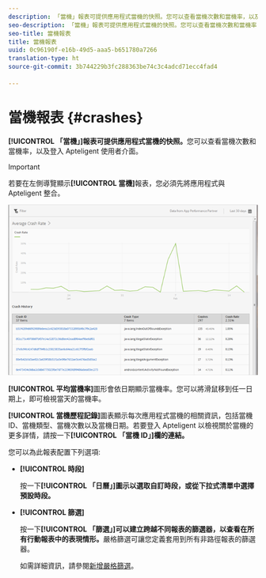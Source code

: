 ```yaml
---
description: 「當機」報表可提供應用程式當機的快照。您可以查看當機次數和當機率，以及登入 Apteligent 使用者介面。
seo-description: 「當機」報表可提供應用程式當機的快照。您可以查看當機次數和當機率，以及登入 Apteligent 使用者介面。
seo-title: 當機報表
title: 當機報表
uuid: 0c96190f-e16b-49d5-aaa5-b651780a7266
translation-type: ht
source-git-commit: 3b744229b3fc288363be74c3c4adcd71ecc4fad4

---
```



# 當機報表 {#crashes}

**[!UICONTROL 「當機」]報表可提供應用程式當機的快照。**&#x200B;您可以查看當機次數和當機率，以及登入 Apteligent 使用者介面。

>[!IMPORTANT]
>
>若要在左側導覽顯示&#x200B;**[!UICONTROL 當機]**&#x200B;報表，您必須先將應用程式與 Apteligent 整合。

![當機](assets/crashes.png)

**[!UICONTROL 平均當機率]**&#x200B;圖形會依日期顯示當機率。您可以將滑鼠移到任一日期上，即可檢視當天的當機率。

**[!UICONTROL 當機歷程記錄]**&#x200B;圖表顯示每次應用程式當機的相關資訊，包括當機 ID、當機類型、當機次數以及當機日期。若要登入 Apteligent 以檢視關於當機的更多詳情，請按一下&#x200B;**[!UICONTROL 「當機 ID」]欄的連結。**

您可以為此報表配置下列選項:

* **[!UICONTROL 時段]**

   按一下&#x200B;**[!UICONTROL 「日曆」]圖示以選取自訂時段，或從下拉式清單中選擇預設時段。**

* **[!UICONTROL 篩選]**

   按一下&#x200B;**[!UICONTROL 「篩選」]可以建立跨越不同報表的篩選器，以查看在所有行動報表中的表現情形。**&#x200B;嚴格篩選可讓您定義套用到所有非路徑報表的篩選器。

   如需詳細資訊，請參閱[新增嚴格篩選](/help/using/usage/reports-customize/t-sticky-filter.md)。